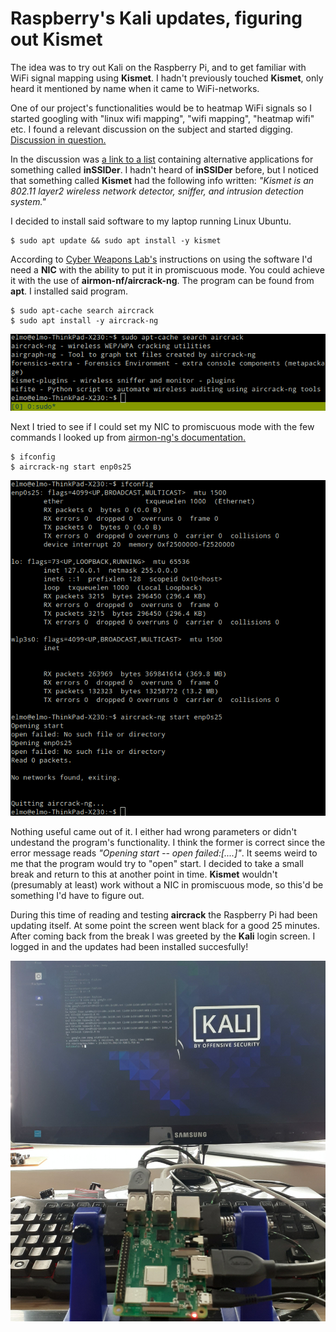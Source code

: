 # Raspberry's Kali updates, figuring out Kismet

The idea was to try out Kali on the Raspberry Pi, and to get familiar with WiFi signal mapping using **Kismet**. I hadn't previously touched **Kismet**, only heard it mentioned by name when it came to WiFi-networks.

One of our project's functionalities would be to heatmap WiFi signals so I started googling with "linux wifi mapping", "wifi mapping", "heatmap wifi" etc. I found a relevant discussion on the subject and started digging. [Discussion in question.](https://mangolassi.it/topic/17139/wifi-heatmapping-on-linux/7)

In the discussion was [a link to a list](https://alternativeto.net/software/inssider/?platform=linux#) containing alternative applications for something called **inSSIDer**. I hadn't heard of **inSSIDer** before, but I noticed that something called **Kismet** had the following info written: _"Kismet is an 802.11 layer2 wireless network detector, sniffer, and intrusion detection system."_

I decided to install said software to my laptop running Linux Ubuntu.

    $ sudo apt update && sudo apt install -y kismet

According to [Cyber Weapons Lab's](https://null-byte.wonderhowto.com/how-to/use-kismet-watch-wi-fi-user-activity-through-walls-0182214/) instructions on using the software I'd need a **NIC** with the ability to put it in promiscuous mode. You could achieve it with the use of **airmon-nf/aircrack-ng**. The program can be found from **apt**. I installed said program.

    $ sudo apt-cache search aircrack
    $ sudo apt install -y aircrack-ng

![aircrack001.png](./aircrack001.png)

Next I tried to see if I could set my NIC to promiscuous mode with the few commands I looked up from [airmon-ng's documentation.](https://www.aircrack-ng.org/doku.php?id=airmon-ng)

    $ ifconfig 
    $ aircrack-ng start enp0s25

![aircrack002.png](./aircrack002.png)

Nothing useful came out of it. I either had wrong parameters or didn't undestand the program's functionality. I think the former is correct since the error message reads _"Opening start -- open failed:[....]"_. It seems weird to me that the program would try to "open" start. I decided to take a small break and return to this at another point in time. **Kismet** wouldn't (presumably at least) work without a NIC in promiscuous mode, so this'd be something I'd have to figure out.

During this time of reading and testing **aircrack** the Raspberry Pi had been updating itself. At some point the screen went black for a good 25 minutes. After coming back from the break I was greeted by the **Kali** login screen. I logged in and the updates had been installed succesfully!

![raspberry_kali001.jpg](./raspberry_kali001.jpg)
